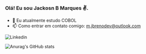 ### Olá! Eu sou Jackosn B Marques ✌️.

- 🌱 Eu atualmente estudo COBOL 
- 📫 Como entrar em contato comigo: m.jbrenodev@outlook.com
 
![Linkedin](    https://img.shields.io/badge/LinkedIn-0077B5?style=for-the-badge&logo=linkedin&logoColor=white(www.linkedin.com/in/jacksonbmarques))

![Anurag's GitHub stats][def]

[def]: https://github-readme-stats.vercel.app/api?username=JacksonBMarques&show_icons=true&theme=radical
